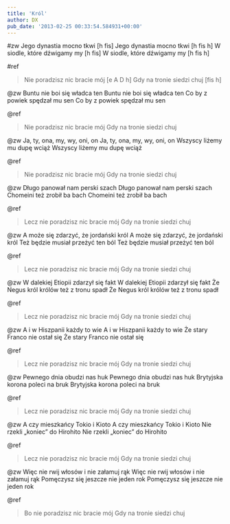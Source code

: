 ```yaml
---
title: 'Król'
author: DX
pub_date: '2013-02-25 00:33:54.584931+00:00'
---
```


#zw
Jego dynastia mocno tkwi [h fis]
Jego dynastia mocno tkwi [h fis h]
W siodle, które dźwigamy my [h fis]
W siodle, które dźwigamy my [h fis h]

#ref
>Nie poradzisz nic bracie mój [e A D h]
>Gdy na tronie siedzi chuj [fis h]

@zw
Buntu nie boi się władca ten
Buntu nie boi się władca ten
Co by z powiek spędzał mu sen
Co by z powiek spędzał mu sen

@ref
>Nie poradzisz nic bracie mój
>Gdy na tronie siedzi chuj

@zw
Ja, ty, ona, my, wy, oni, on
Ja, ty, ona, my, wy, oni, on
Wszyscy liżemy mu dupę wciąż
Wszyscy liżemy mu dupę wciąż

@ref
>Nie poradzisz nic bracie mój
>Gdy na tronie siedzi chuj

@zw
Długo panował nam perski szach
Długo panował nam perski szach
Chomeini też zrobił ba bach
Chomeini też zrobił ba bach

@ref
>Lecz nie poradzisz nic bracie mój
>Gdy na tronie siedzi chuj

@zw
A może się zdarzyć, że jordański król
A może się zdarzyć, że jordański król
Też będzie musiał przeżyć ten ból
Też będzie musiał przeżyć ten ból

@ref
>Lecz nie poradzisz nic bracie mój
>Gdy na tronie siedzi chuj

@zw
W dalekiej Etiopii zdarzył się fakt
W dalekiej Etiopii zdarzył się fakt
Że Negus król królów też z tronu spadł
Że Negus król królów też z tronu spadł

@ref
>Lecz nie poradzisz nic bracie mój
>Gdy na tronie siedzi chuj

@zw
A i w Hiszpanii każdy to wie
A i w Hiszpanii każdy to wie
Że stary Franco nie ostał się
Że stary Franco nie ostał się

@ref
>Lecz nie poradzisz nic bracie mój
>Gdy na tronie siedzi chuj

@zw
Pewnego dnia obudzi nas huk
Pewnego dnia obudzi nas huk
Brytyjska korona poleci na bruk
Brytyjska korona poleci na bruk

@ref
>Lecz nie poradzisz nic bracie mój
>Gdy na tronie siedzi chuj

@zw
A czy mieszkańcy Tokio i Kioto
A czy mieszkańcy Tokio i Kioto
Nie rzekli „koniec” do Hirohito
Nie rzekli „koniec” do Hirohito

@ref
>Lecz nie poradzisz nic bracie mój
>Gdy na tronie siedzi chuj

@zw
Więc nie rwij włosów i nie załamuj rąk
Więc nie rwij włosów i nie załamuj rąk
Pomęczysz się jeszcze nie jeden rok
Pomęczysz się jeszcze nie jeden rok

@ref
>Bo nie poradzisz nic bracie mój
>Gdy na tronie siedzi chuj